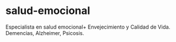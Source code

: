 # salud-emocional
Especialista en salud emocional+
Envejecimiento y Calidad de Vida. 
Demencias, Alzheimer, Psicosis.
